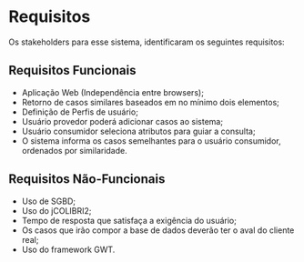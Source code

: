 # Requisitos #

Os stakeholders para esse sistema, identificaram os seguintes requisitos:

## Requisitos Funcionais ##

  * Aplicação Web (Independência entre browsers);
  * Retorno de casos similares baseados em no mínimo dois elementos;
  * Definição de Perfis de usuário;
  * Usuário provedor poderá adicionar casos ao sistema;
  * Usuário consumidor seleciona atributos para guiar a consulta;
  * O sistema informa os casos semelhantes para o usuário consumidor, ordenados por similaridade.

## Requisitos Não-Funcionais ##

  * Uso de SGBD;
  * Uso do jCOLIBRI2;
  * Tempo de resposta que satisfaça a exigência do usuário;
  * Os casos que irão compor a base de dados deverão ter o aval do cliente real;
  * Uso do framework GWT.